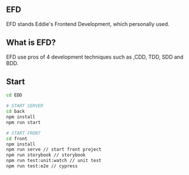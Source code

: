 ## EFD

EFD stands Eddie's Frontend Development, which personally used.

## What is EFD?

EFD use pros of 4 development techniques such as ,CDD, TDD, SDD and BDD. 

## Start

```bash
cd EDD

# START SERVER
cd back
npm install
npm run start

# START FRONT
cd front
npm install
npm run serve // start front project
npm run storybook // storybook
npm run test:unit:watch // unit test
npm run test:e2e // cypress
```
